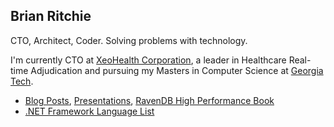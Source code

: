## Brian Ritchie
CTO, Architect, Coder. Solving problems with technology.

I'm currently CTO at [XeoHealth Corporation](https://www.xeohealth.com), a leader in Healthcare Real-time Adjudication and pursuing my Masters in Computer Science at [Georgia Tech](https://www.gatech.edu/).

* [Blog Posts](http://www.dotnetpowered.com), [Presentations](https://github.com/dotnetpowered/Presentations), [RavenDB High Performance Book](https://www.amazon.com/RavenDB-High-Performance-Brian-Ritchie/dp/178216698X/ref=sr_1_1?dchild=1&keywords=ravendb+high+performance&qid=1609028683&sr=8-1)
* [.NET Framework Language List](https://github.com/dotnetpowered/dotnet-framework-languages)

<!--
**dotnetpowered/dotnetpowered** is a ✨ _special_ ✨ repository because its `README.md` (this file) appears on your GitHub profile.

Here are some ideas to get you started:

- 🔭 I’m currently working on ...
- 🌱 I’m currently learning ...
- 👯 I’m looking to collaborate on ...
- 🤔 I’m looking for help with ...
- 💬 Ask me about ...
- 📫 How to reach me: ...
- 😄 Pronouns: ...
- ⚡ Fun fact: ...
-->
